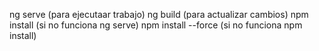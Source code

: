 ng serve (para ejecutaar trabajo)
ng build (para actualizar cambios)
npm install (si no funciona ng serve)
npm install --force (si no funciona npm install)
